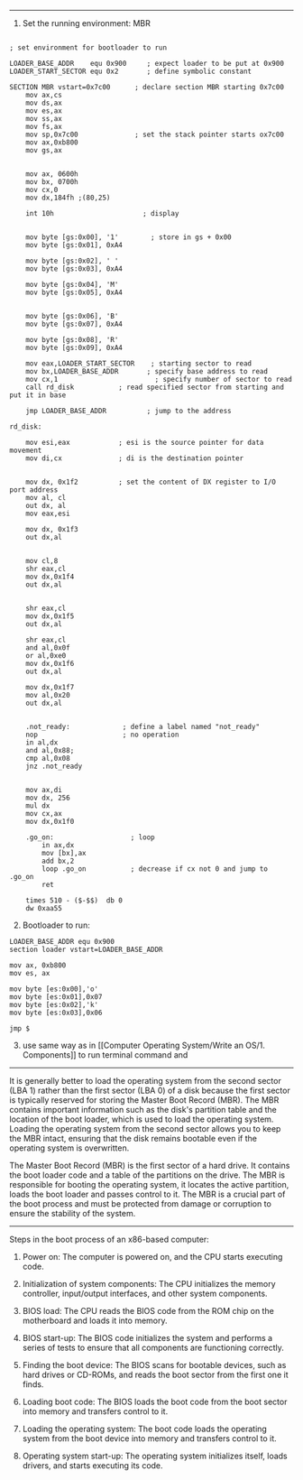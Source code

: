 
----
1. Set the running environment: MBR

```assembly

; set environment for bootloader to run

LOADER_BASE_ADDR	equ 0x900     ; expect loader to be put at 0x900
LOADER_START_SECTOR	equ 0x2       ; define symbolic constant	

SECTION MBR vstart=0x7c00      ; declare section MBR starting 0x7c00
	mov ax,cs
	mov ds,ax
	mov es,ax
	mov ss,ax
	mov fs,ax
	mov sp,0x7c00              ; set the stack pointer starts ox7c00 
	mov ax,0xb800
	mov gs,ax
	

	mov ax, 0600h
	mov bx, 0700h
	mov cx,0
	mov dx,184fh ;(80,25)
	
	int 10h                      ; display


	mov byte [gs:0x00], '1'        ; store in gs + 0x00
	mov byte [gs:0x01], 0xA4
	
	mov byte [gs:0x02], ' '
	mov byte [gs:0x03], 0xA4
	
	mov byte [gs:0x04], 'M'
	mov byte [gs:0x05], 0xA4
	
	
	mov byte [gs:0x06], 'B'
	mov byte [gs:0x07], 0xA4
	
	mov byte [gs:0x08], 'R'
	mov byte [gs:0x09], 0xA4
	
	mov eax,LOADER_START_SECTOR    ; starting sector to read 
	mov bx,LOADER_BASE_ADDR       ; specify base address to read		
	mov cx,1                        ; specify number of sector to read 					
	call rd_disk           ; read specified sector from starting and put it in base
	
	jmp LOADER_BASE_ADDR          ; jump to the address		

rd_disk:
	
	mov esi,eax		       ; esi is the source pointer for data movement
	mov di,cx		       ; di is the destination pointer 
	

	mov dx, 0x1f2          ; set the content of DX register to I/O port address
	mov al, cl
	out dx, al
	mov eax,esi

	mov dx, 0x1f3
	out dx,al
	

	mov cl,8
	shr eax,cl
	mov dx,0x1f4
	out dx,al
	

	shr eax,cl
	mov dx,0x1f5
	out dx,al
	
	shr eax,cl
	and al,0x0f
	or al,0xe0	
	mov dx,0x1f6
	out dx,al
	
	mov dx,0x1f7
	mov al,0x20
	out dx,al
	

	.not_ready:             ; define a label named "not_ready"
	nop                     ; no operation
	in al,dx
	and al,0x88; 
	cmp al,0x08
	jnz .not_ready
	

	mov ax,di
	mov dx, 256
	mul dx
	mov cx,ax
	mov dx,0x1f0
	
	.go_on:                   ; loop
		in ax,dx
		mov [bx],ax
		add bx,2
		loop .go_on           ; decrease if cx not 0 and jump to .go_on
		ret
	
	times 510 - ($-$$)	db 0
	dw 0xaa55
```


2. Bootloader to run:

```assembly
LOADER_BASE_ADDR equ 0x900
section loader vstart=LOADER_BASE_ADDR

mov ax, 0xb800
mov es, ax 

mov byte [es:0x00],'o'
mov byte [es:0x01],0x07
mov byte [es:0x02],'k'
mov byte [es:0x03],0x06

jmp $
```


3. use same way as in [[Computer Operating System/Write an OS/1. Components]] to run terminal command and 

----

It is generally better to load the operating system from the second sector (LBA 1) rather than the first sector (LBA 0) of a disk because the first sector is typically reserved for storing the Master Boot Record (MBR). The MBR contains important information such as the disk's partition table and the location of the boot loader, which is used to load the operating system. Loading the operating system from the second sector allows you to keep the MBR intact, ensuring that the disk remains bootable even if the operating system is overwritten.

The Master Boot Record (MBR) is the first sector of a hard drive. It contains the boot loader code and a table of the partitions on the drive. The MBR is responsible for booting the operating system, it locates the active partition, loads the boot loader and passes control to it. The MBR is a crucial part of the boot process and must be protected from damage or corruption to ensure the stability of the system.

---

Steps in the boot process of an x86-based computer:

1.  Power on: The computer is powered on, and the CPU starts executing code.
    
2.  Initialization of system components: The CPU initializes the memory controller, input/output interfaces, and other system components.
    
3.  BIOS load: The CPU reads the BIOS code from the ROM chip on the motherboard and loads it into memory.
    
4.  BIOS start-up: The BIOS code initializes the system and performs a series of tests to ensure that all components are functioning correctly.
    
5.  Finding the boot device: The BIOS scans for bootable devices, such as hard drives or CD-ROMs, and reads the boot sector from the first one it finds.
    
6.  Loading boot code: The BIOS loads the boot code from the boot sector into memory and transfers control to it.
    
7.  Loading the operating system: The boot code loads the operating system from the boot device into memory and transfers control to it.
    
8.  Operating system start-up: The operating system initializes itself, loads drivers, and starts executing its code.